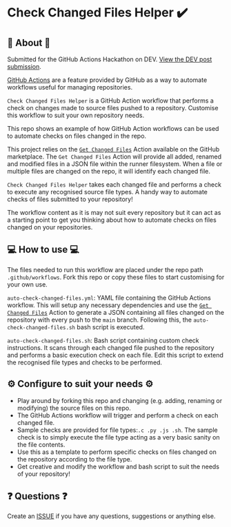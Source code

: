 #  Check Changed Files Helper ✔️

##  📜 About 📜

Submitted for the GitHub Actions Hackathon on DEV. [View the DEV post submission]().

[GitHub Actions](https://github.com/features/actions) are a feature provided by GitHub as a way to automate workflows useful for managing repositories.

`Check Changed Files Helper` is a GitHub Action workflow that performs a check on changes made to source files pushed to a repository. Customise this workflow to suit your own repository needs.

This repo shows an example of how GitHub Action workflows can be used to automate checks on files changed in the repo.

This project relies on the [`Get Changed Files`](https://github.com/marketplace/actions/get-changed-files) Action available on the GitHub marketplace. The `Get Changed Files` Action will provide all added, renamed and modified files in a JSON file within the runner filesystem. When a file or multiple files are changed on the repo, it will identify each changed file.

`Check Changed Files Helper` takes each changed file and performs a check to execute any recognised source file types. A handy way to automate checks of files submitted to your repository!

The workflow content as it is may not suit every repository but it can act as a starting point to get you thinking about how to automate checks on files changed on your repositories.


## 💻 How to use 💻

The files needed to run this workflow are placed under the repo path `.github/workflows`. Fork this repo or copy these files to start customising for your own use.

`auto-check-changed-files.yml`: YAML file containing the GitHub Actions workflow. This will setup any necessary dependencies and use the [`Get Changed Files`](https://github.com/marketplace/actions/get-changed-files) Action to generate a JSON containing all files changed on the repository with every push to the `main` branch. Following this, the `auto-check-changed-files.sh` bash script is executed.

`auto-check-changed-files.sh`: Bash script containing custom check instructions. It scans through each changed file pushed to the repository and performs a basic execution check on each file. Edit this script to extend the recognised file types and checks to be performed.


## ⚙️ Configure to suit your needs ⚙️
- Play around by forking this repo and changing (e.g. adding, renaming or modifying) the source files on this repo.
- The GitHub Actions workflow will trigger and perform a check on each changed file.
- Sample checks are provided for file types:`.c .py .js .sh`. The sample check is to simply execute the file type acting as a very basic sanity on the file contents.
- Use this as a template to perform specific checks on files changed on the repository according to the file type.
- Get creative and modify the workflow and bash script to suit the needs of your repository!


## ❓ Questions ❓
Create an [ISSUE](../../issues) if you have any questions, suggestions or anything else.
